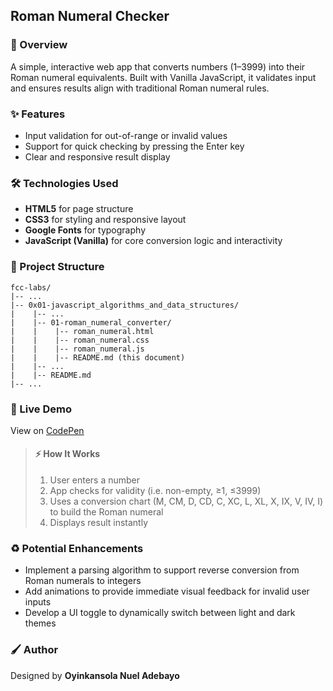 ## Roman Numeral Checker

### :book: Overview

A simple, interactive web app that converts numbers (1–3999) into their Roman numeral equivalents. Built with Vanilla JavaScript, it validates input and ensures results align with traditional Roman numeral rules.

### :sparkles: Features

- Input validation for out-of-range or invalid values
- Support for quick checking by pressing the Enter key
- Clear and responsive result display

### :hammer_and_wrench: Technologies Used

- **HTML5** for page structure
- **CSS3** for styling and responsive layout
- **Google Fonts** for typography
- **JavaScript (Vanilla)** for core conversion logic and interactivity

### :file_folder: Project Structure

```
fcc-labs/
|-- ...
|-- 0x01-javascript_algorithms_and_data_structures/
|    |-- ...
|    |-- 01-roman_numeral_converter/
|    |    |-- roman_numeral.html
|    |    |-- roman_numeral.css
|    |    |-- roman_numeral.js
|    |    |-- README.md (this document)
|    |-- ...
|    |-- README.md
|-- ...
```

### :rocket: Live Demo

View on [CodePen](https://codepen.io/oyingidie/full/EaYoeJL)

> #### :zap: How It Works
>
> 1. User enters a number
> 2. App checks for validity (i.e. non-empty, ≥1, ≤3999)
> 3. Uses a conversion chart (M, CM, D, CD, C, XC, L, XL, X, IX, V, IV, I) to build the Roman numeral
> 4. Displays result instantly

### :recycle: Potential Enhancements

- Implement a parsing algorithm to support reverse conversion from Roman numerals to integers
- Add animations to provide immediate visual feedback for invalid user inputs
- Develop a UI toggle to dynamically switch between light and dark themes

### :paintbrush: Author

Designed by **Oyinkansola Nuel Adebayo**
